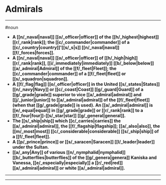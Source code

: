 # Admirals
---
#noun
- **A [[n/_naval|naval]] [[o/_officer|officer]] of the [[h/_highest|highest]] [[r/_rank|rank]]; the [[c/_commander|commander]] of a [[c/_country|country]]'[[s/_s|s]] [[n/_naval|naval]] [[f/_forces|forces]].**
- **A [[n/_naval|naval]] [[o/_officer|officer]] of [[h/_high|high]] [[r/_rank|rank]], [[i/_immediately|immediately]] [[b/_below|below]] [[a/_admiral|Admiral]] of the [[f/_fleet|Fleet]]; the [[c/_commander|commander]] of a [[f/_fleet|fleet]] or [[s/_squadron|squadron]].**
- **A [[f/_flag|flag]] [[o/_officer|officer]] in the United [[s/_states|States]] [[n/_navy|Navy]] or [[c/_coast|Coast]] [[g/_guard|Guard]] of a [[g/_grade|grade]] superior to vice [[a/_admiral|admiral]] and [[j/_junior|junior]] to [[a/_admiral|admiral]] of the [[f/_fleet|fleet]] (when that [[g/_grade|grade]] is used). An [[a/_admiral|admiral]] is [[e/_equal|equal]] in [[g/_grade|grade]] or [[r/_rank|rank]] to a [[f/_four|four]]-[[s/_star|star]] [[g/_general|general]].**
- **The [[s/_ship|ship]] which [[c/_carries|carries]] the [[a/_admiral|admiral]], the [[f/_flagship|flagship]]; [[a/_also|also]], the [[m/_most|most]] [[c/_considerable|considerable]] [[s/_ship|ship]] of a [[f/_fleet|fleet]].**
- **A [[p/_prince|prince]] or [[s/_saracen|Saracen]] [[l/_leader|leader]] under the Sultan.**
- **[[a/_any|Any]] of various [[n/_nymphalid|nymphalid]] [[b/_butterflies|butterflies]] of the [[g/_genera|genera]] Kaniska and Vanessa, [[e/_especially|especially]] a [[r/_red|red]] [[a/_admiral|admiral]] or white [[a/_admiral|admiral]].**
---
---
